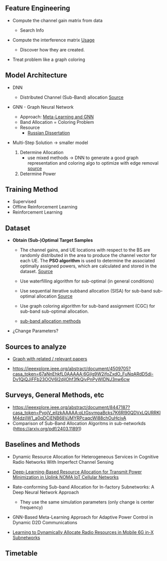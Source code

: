 
## Feature Engineering
* Compute the channel gain matrix from data
    - Search Info
* Compute the interference matrix [Usage](https://vbn.aau.dk/ws/portalfiles/portal/415102733/Learning_to_Allocate_Radio_Resources_in_Mobile_6G_in_X_Subnetworks_fv.pdf)
    - Discover how they are created.

* Treat problem like a graph coloring

## Model Architecture
* DNN
    - Distributed Channel (Sub-Band) allocation [Source](https://vbn.aau.dk/ws/portalfiles/portal/415102733/Learning_to_Allocate_Radio_Resources_in_Mobile_6G_in_X_Subnetworks_fv.pdf)

* GNN - Graph Neural Network
    - Approach: [Meta-Learning and GNN](https://ieeexplore.ieee.org/document/10319409)
    - Band Allocation = Coloring Problem

    * Resource
        - [Russian Dissertation](https://disser.spbu.ru/files/2024/disser_en_sun_qiushi.pdf)

* Multi-Step Solution -> smaller model
    1. Determine Allocation
        + use mixed methods -> DNN to generate a good graph representation and coloring algo to optimize with edge removal [source](https://vbn.aau.dk/ws/portalfiles/portal/415102733/Learning_to_Allocate_Radio_Resources_in_Mobile_6G_in_X_Subnetworks_fv.pdf)
    2. Determine Power

## Training Method
- Supervised
- Offline Reinforcement Learning
- Reinforcement Learning

## Dataset

* **Obtain (Sub-)Optimal Target Samples**
    - The channel gains, and UE locations with respect to the BS are randomly distributed in the area to produce the channel vector for each UE. The **PSO algorithm** is used to determine the associated optimally assigned powers, which are calculated and stored in the dataset. [Source](https://disser.spbu.ru/files/2024/disser_en_sun_qiushi.pdf?page=38)

    - Use waterfilling algorithm for sub-optimal (in general conditions)
    - Use sequential iterative subband allocation (SISA) for sub-band sub-optimal allocation [Source](https://ieeexplore.ieee.org/document/10118695)
    - Use graph coloring algorithm for sub-band assignment (CGC) for sub-band sub-optimal allocation.
    - [sub-band allocation methods](https://arxiv.org/html/2403.11891v1)

* ¿Change Parameters?



## Sources to analyze

* [Graph with related / relevant papers](https://www.connectedpapers.com/main/5653dc094cb70d89258dab412fe4a7c3c760554c/Rate%20conforming-Sub%20band-Allocation-for-In%20factory-Subnetworks%3A-A-Deep-Neural-Network-Approach/graph)

* https://ieeexplore.ieee.org/abstract/document/4509705?casa_token=67aNnEhkfL0AAAAA:6GiIg9W2ifoZxdO_FuNqARdD5di-Dv1QiQJiFFb23OOV6I2djIOhf3fkQjvPnPyWlDNJ3nw6cw

## Surveys, General Methods, etc
* https://ieeexplore.ieee.org/abstract/document/8447187?casa_token=PypjV_eiIzkAAAAA:qLtGsvmpaBcks7K6Rl90QDVxLQURRKlM4dzjIW1_a0qDCiENB68VJMYRPcaqcWl88chOuHcivA
* Comparison of Sub-Band Allocation Algoritms in sub-networkds (https://arxiv.org/pdf/2403.11891)

## Baselines and Methods
* Dynamic Resource Allocation for Heterogeneous Services in Cognitive Radio Networks With Imperfect Channel Sensing
* [Deep-Learning-Based Resource Allocation for Transmit Power Minimization in Uplink NOMA IoT Cellular Networks](https://ieeexplore.ieee.org/abstract/document/10064048?casa_token=SejFmBUgjQwAAAAA:w_kOo4g6ZR-2YebYIqHOKTLk8b9hUmdckuoXf8egsdqDfhyZktYqE3xb40v3iIWBFNQz9dN1wQ)

* Rate-conforming Sub-band Allocation for In-factory Subnetworks: A Deep Neural Network Approach
    - They use the same simulation parameters (only change is center frequency)

* GNN-Based Meta-Learning Approach for Adaptive Power Control in Dynamic D2D Communications

* [Learning to Dynamically Allocate Radio Resources in Mobile 6G in-X Subnetworks](https://vbn.aau.dk/ws/portalfiles/portal/415102733/Learning_to_Allocate_Radio_Resources_in_Mobile_6G_in_X_Subnetworks_fv.pdf)

## Timetable
